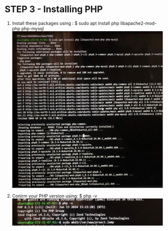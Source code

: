 # STEP 3 - Installing PHP
1. Install these  packages using :
    $ sudo apt install php libapache2-mod-php php-mysql 
![img](imgaes/libapache.jpeg)

2. Conirm your PHP version using:
    $ php -v 
![img](imgaes/php_v.jpeg)
